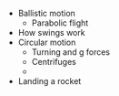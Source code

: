 - Ballistic motion
	- Parabolic flight
- How swings work
- Circular motion
	- Turning and g forces
	- Centrifuges
	-
- Landing a rocket